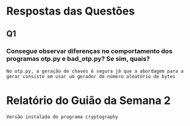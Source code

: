 # Respostas das Questões

## Q1 
### Consegue observar diferenças no comportamento dos programas otp.py e bad_otp.py? Se sim, quais?
    No otp.py, a geração de chaves é segura já que a abordagem para a gerar consiste em usar um gerador de número aleatório de bytes

# Relatório do Guião da Semana 2
    Versão instalada do programa cryptography